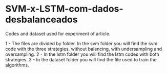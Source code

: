 # SVM-x-LSTM-com-dados-desbalanceados
Codes and dataset used for experiment of article.

1 - The files are divided by folder. In the svm folder you will find the svm code with the three strategies, without balancing, with undersampling and oversampling.
2 - In the lstm folder you will find the lstm codes with both strategies.
3 - In the dataset folder you will find the file used to train the algorithms.
